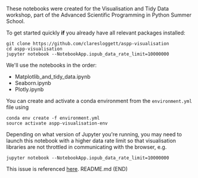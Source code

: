 
These notebooks were created for the Visualisation and Tidy Data workshop, part of the Advanced Scientific Programming in Python Summer School.

To get started quickly **if** you already have all relevant packages installed:

```
git clone https://github.com/claresloggett/aspp-visualisation
cd aspp-visualisation
jupyter notebook --NotebookApp.iopub_data_rate_limit=10000000
```

We'll use the notebooks in the order:
* Matplotlib_and_tidy_data.ipynb
* Seaborn.ipynb
* Plotly.ipynb

You can create and activate a conda environment from the `environment.yml` file using

```
conda env create -f environment.yml
source activate aspp-visualisation-env
```

Depending on what version of Jupyter you're running, you may need to launch this notebook with a higher data rate limit so that visualisation libraries are not throttled in communicating with the browser, e.g.

```jupyter notebook --NotebookApp.iopub_data_rate_limit=10000000```

This issue is referenced [here](https://github.com/jupyter/notebook/issues/2287).
README.md (END)

